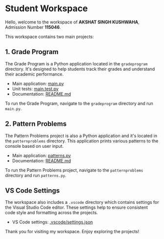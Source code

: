 # Student Workspace

Hello, welcome to the workspace of **AKSHAT SINGH KUSHWAHA**, Admission Number **115046**.

This workspace contains two main projects:

## 1. Grade Program

The Grade Program is a Python application located in the `gradeprogram` directory. It's designed to help students track their grades and understand their academic performance.

- Main application: [main.py](gradeprogram/main.py)
- Unit tests: [main.test.py](gradeprogram/main.test.py)
- Documentation: [README.md](gradeprogram/README.md)

To run the Grade Program, navigate to the `gradeprogram` directory and run `main.py`.

## 2. Pattern Problems

The Pattern Problems project is also a Python application and it's located in the `patternproblems` directory. This application prints various patterns to the console based on user input.

- Main application: [patterns.py](patternproblems/patterns.py)
- Documentation: [README.md](patternproblems/README.md)

To run the Pattern Problems project, navigate to the `patternproblems` directory and run `patterns.py`.

## VS Code Settings

The workspace also includes a `.vscode` directory which contains settings for the Visual Studio Code editor. These settings help to ensure consistent code style and formatting across the projects.

- VS Code settings: [.vscode/settings.json](.vscode/settings.json)

Thank you for visiting my workspace. Enjoy exploring the projects!